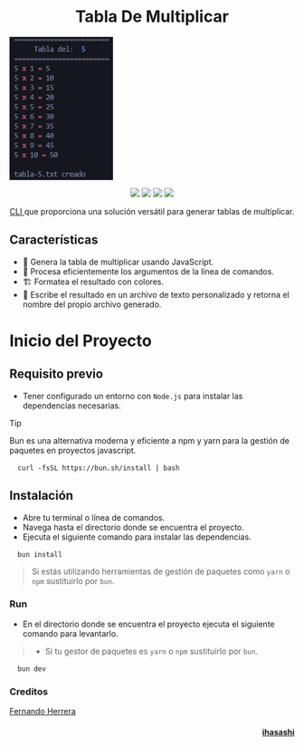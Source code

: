 <h1 align="center">Tabla De Multiplicar</h1>

<img align="center" src="../assets/demo.png" />     

<p align="center">
    <img src="https://img.shields.io/badge/Bun-brightgreen?style=flat&logo=bun&logoColor=FFFFFF&labelColor=000000&color=212830" />
    <img src="https://img.shields.io/badge/Node-brightgreen?style=flat&logo=nodedotjs&logoColor=FFFFFF&labelColor=5FA04E&color=212830" />
    <img src="https://img.shields.io/badge/Colors-brightgreen?style=flat&logo=codecrafters&logoColor=FFFFFF&labelColor=000000&color=212830" />  
    <img src="https://img.shields.io/badge/Yargs-brightgreen?style=flat&logo=codecrafters&logoColor=FFFFFF&labelColor=000000&color=212830" />     
</p>

<p align="center">
  <a href="https://es.wikipedia.org/wiki/Interfaz_de_l%C3%ADnea_de_comandos">
    CLI
  </a>
  que proporciona una solución versátil para generar tablas de multiplicar.
</p>

## Características

- 💫 Genera la tabla de multiplicar usando JavaScript.
- 🧷 Procesa eficientemente los argumentos de la línea de comandos.
- 🏗️ Formatea el resultado con colores.
- 📝 Escribe el resultado en un archivo de texto personalizado y retorna el nombre del propio archivo generado.

# Inicio del Proyecto

## Requisito previo

- Tener configurado un entorno con `Node.js` para instalar las dependencias necesarias.

> [!TIP]
> Bun es una alternativa moderna y eficiente a npm y yarn para la gestión de paquetes en proyectos javascript.
>
> ```shell
>   curl -fsSL https://bun.sh/install | bash
> ```

## Instalación

- Abre tu terminal o línea de comandos.
- Navega hasta el directorio donde se encuentra el proyecto.
- Ejecuta el siguiente comando para instalar las dependencias.

```shell
  bun install
```

> Si estás utilizando herramientas de gestión de paquetes como `yarn` o `npm` sustituirlo por `bun`.

### Run

- En el directorio donde se encuentra el proyecto ejecuta el siguiente comando para levantarlo.

> - Si tu gestor de paquetes es `yarn` o `npm` sustituirlo por `bun`.

```shell
  bun dev
```

### Creditos

  <a href="https://github.com/Klerith/Klerith">
    Fernando Herrera
  </a>
  <h4 align="right">

  <a  align="right" href="https://github.com/Klerith/Klerith">
    ihasashi
  </a>
</h4>
